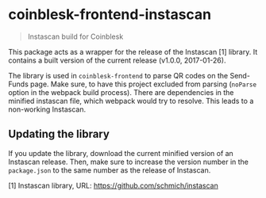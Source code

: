 # coinblesk-frontend-instascan
> Instascan build for Coinblesk

This package acts as a wrapper for the release of the Instascan [1] library. It contains a built version of the current release (v1.0.0, 2017-01-26).

The library is used in `coinblesk-frontend` to parse QR codes on the Send-Funds page. Make sure, to have this project excluded from parsing (`noParse` option in the webpack build process). There are dependencies in the minified instascan file, which webpack would try to resolve. This leads to a non-working Instascan.

## Updating the library
If you update the library, download the current minified version of an Instascan release. Then, make sure to increase the version number in the `package.json` to the same number as the release of Instascan.

[1] Instascan library, URL: https://github.com/schmich/instascan
